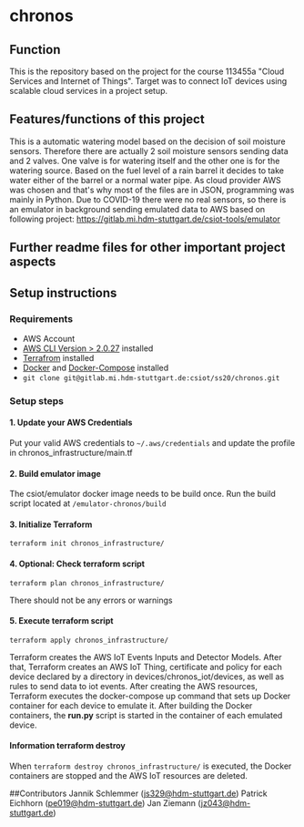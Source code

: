 # chronos

## Function
This is the repository based on the project for the course 113455a "Cloud Services and Internet of Things".
Target was to connect IoT devices using scalable cloud services in a project setup.

## Features/functions of this project
This is a automatic watering model based on the decision of soil moisture sensors.
Therefore there are actually 2 soil moisture sensors sending data and 2 valves.
One valve is for watering itself and the other one is for the watering source.
Based on the fuel level of a rain barrel it decides to take water either of the barrel or a 
normal water pipe.
As cloud provider AWS was chosen and that's why most of the files are in JSON, programming
was mainly in Python. Due to COVID-19 there were no real sensors, so there is an emulator 
in background sending emulated data to AWS based on following project: 
https://gitlab.mi.hdm-stuttgart.de/csiot-tools/emulator

## Further readme files for other important project aspects

## Setup instructions

### Requirements
- AWS Account
- [AWS CLI Version > 2.0.27](https://docs.aws.amazon.com/cli/latest/userguide/install-cliv2.html) installed
- [Terrafrom](https://www.terraform.io/) installed
- [Docker](https://www.docker.com/) and [Docker-Compose](https://docs.docker.com/compose/install/) installed
- `git clone git@gitlab.mi.hdm-stuttgart.de:csiot/ss20/chronos.git`

### Setup steps

#### 1. Update your AWS Credentials
Put your valid AWS credentials to `~/.aws/credentials` and update the profile in chronos_infrastructure/main.tf

#### 2. Build emulator image
The csiot/emulator docker image needs to be build once. Run the build script
located at `/emulator-chronos/build`

#### 3. Initialize Terraform
`terraform init chronos_infrastructure/`

#### 4. Optional: Check terraform script
`terraform plan chronos_infrastructure/`

There should not be any errors or warnings

#### 5. Execute terraform script
`terraform apply chronos_infrastructure/`

Terraform creates the AWS IoT Events Inputs and Detector Models.
After that, Terraform creates an AWS IoT Thing, certificate and policy for each device declared by a
directory in devices/chronos_iot/devices, as well as rules to send data to iot events. After creating the AWS resources,
Terraform executes the docker-compose up command that sets up Docker container for each device
to emulate it. After building the Docker containers, the **run.py** script is started
in the container of each emulated device.

#### Information terraform destroy
When `terraform destroy chronos_infrastructure/` is executed, the Docker containers are stopped and the AWS IoT
resources are deleted.

##Contributors
Jannik Schlemmer (js329@hdm-stuttgart.de)
Patrick Eichhorn (pe019@hdm-stuttgart.de)
Jan Ziemann (jz043@hdm-stuttgart.de)
